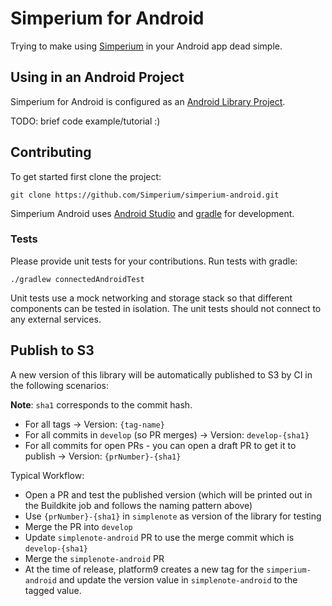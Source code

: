 # Simperium for Android

Trying to make using [Simperium][Simperium.com] in your Android app dead simple.

## Using in an Android Project

Simperium for Android is configured as an [Android Library Project][].

TODO: brief code example/tutorial :)

## Contributing

To get started first clone the project:

```
git clone https://github.com/Simperium/simperium-android.git
```

Simperium Android uses [Android Studio][] and [gradle][] for development.

### Tests

Please provide unit tests for your contributions. Run tests with gradle:

```
./gradlew connectedAndroidTest
```

Unit tests use a mock networking and storage stack so that different components can be tested in isolation. The unit tests should not connect to any external services.

## Publish to S3

A new version of this library will be automatically published to S3 by CI in the following scenarios:

**Note**: `sha1` corresponds to the commit hash.

* For all tags -> Version: `{tag-name}`
* For all commits in `develop` (so PR merges) -> Version: `develop-{sha1}`
* For all commits for open PRs - you can open a draft PR to get it to publish -> Version: `{prNumber}-{sha1}`


Typical Workflow:

* Open a PR and test the published version (which will be printed out in the Buildkite job and follows the naming pattern above)
* Use `{prNumber}-{sha1}` in `simplenote` as version of the library for testing
* Merge the PR into `develop`
* Update `simplenote-android` PR to use the merge commit which is `develop-{sha1}`
* Merge the `simplenote-android` PR
* At the time of release, platform9 creates a new tag for the `simperium-android` and update the version value in `simplenote-android` to the tagged value.

[Android Studio]: http://developer.android.com/sdk/installing/studio.html
[Gradle]: http://www.gradleware.com
[Simperium.com]: http://simperium.com
[Android Library Project]: http://developer.android.com/tools/projects/index.html#LibraryProjects
